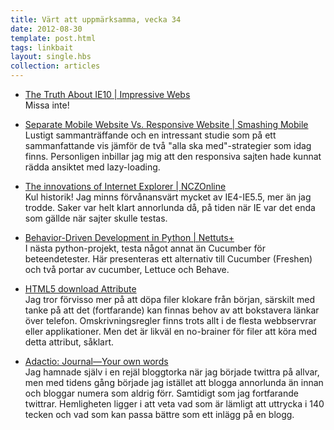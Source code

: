 ```yaml
---
title: Värt att uppmärksamma, vecka 34
date: 2012-08-30
template: post.html
tags: linkbait
layout: single.hbs
collection: articles
---
```

* [The Truth About IE10 | Impressive Webs](http://www.impressivewebs.com/truth-about-ie10/)  
  Missa inte!

 * [Separate Mobile Website Vs. Responsive Website | Smashing Mobile](http://mobile.smashingmagazine.com/2012/08/22/separate-mobile-responsive-website-presidential-smackdown/)  
  Lustigt sammanträffande och en intressant studie som på ett sammanfattande vis jämför de två "alla ska med"-strategier som idag finns. Personligen inbillar jag mig att den responsiva sajten hade kunnat rädda ansiktet med lazy-loading.

 * [The innovations of Internet Explorer | NCZOnline](http://www.nczonline.net/blog/2012/08/22/the-innovations-of-internet-explorer/)  
  Kul historik! Jag minns förvånansvärt mycket av IE4-IE5.5, mer än jag trodde. Saker var helt klart annorlunda då, på tiden när IE var det enda som gällde när sajter skulle testas.

 * [Behavior-Driven Development in Python | Nettuts+](http://net.tutsplus.com/tutorials/python-tutorials/behavior-driven-development-in-python/)  
  I nästa python-projekt, testa något annat än Cucumber för beteendetester. Här presenteras ett alternativ till Cucumber (Freshen) och två portar av cucumber, Lettuce och Behave.

 * [HTML5 download Attribute](http://davidwalsh.name/download-attribute)  
  Jag tror förvisso mer på att döpa filer klokare från början, särskilt med tanke på att det (fortfarande) kan finnas behov av att bokstavera länkar över telefon. Omskrivningsregler finns trots allt i de flesta webbservrar eller applikationer. Men det är likväl en no-brainer för filer att köra med detta attribut, såklart.

 * [Adactio: Journal—Your own words](http://adactio.com/journal/5693/)  
  Jag hamnade själv i en rejäl bloggtorka när jag började twittra på allvar, men med tidens gång började jag istället att blogga annorlunda än innan och bloggar numera som aldrig förr. Samtidigt som jag fortfarande twittrar.  Hemligheten ligger i att veta vad som är lämligt att uttrycka i 140 tecken och vad som kan passa bättre som ett inlägg på en blogg.